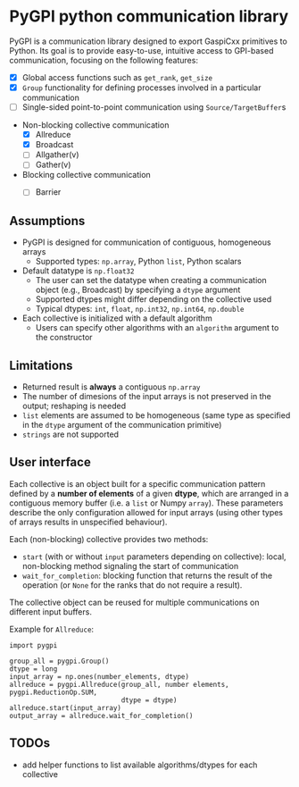 
# PyGPI python communication library

PyGPI is a communication library designed to export GaspiCxx primitives to Python.
Its goal is to provide easy-to-use, intuitive access to GPI-based communication, focusing on the
following features:
* [X] Global access functions such as `get_rank`, `get_size`
* [X] `Group` functionality for defining processes involved in a particular communication
* [ ] Single-sided point-to-point communication using `Source/TargetBuffer`s
* Non-blocking collective communication
  - [X] Allreduce
  - [X] Broadcast
  - [ ] Allgather(v)
  - [ ] Gather(v)
* Blocking collective communication
  - [ ] Barrier


## Assumptions
* PyGPI is designed for communication of contiguous, homogeneous arrays
  * Supported types: `np.array`, Python `list`, Python scalars
* Default datatype is `np.float32`
  * The user can set the datatype when creating a communication object (e.g., Broadcast) by specifying a `dtype` argument
  * Supported dtypes might differ depending on the collective used
  * Typical dtypes: `int`, `float`, `np.int32`, `np.int64`, `np.double`
* Each collective is initialized with a default algorithm
  * Users can specify other algorithms with an `algorithm` argument to the constructor

## Limitations

* Returned result is **always** a contiguous `np.array`
* The number of dimesions of the input arrays is not preserved in the output; reshaping is needed
* `list` elements are assumed to be homogeneous (same type as specified in the `dtype` argument of the communication primitive)
* `strings` are not supported

## User interface

Each collective is an object built for a specific communication pattern defined by a **number of elements** of a given
**dtype**, which are arranged in a contiguous memory buffer (i.e. a `list` or Numpy `array`).
These parameters describe the only configuration allowed for input arrays (using other types of arrays results in
unspecified behaviour).

Each (non-blocking) collective provides two methods:
* `start` (with or without `input` parameters depending on collective): local, non-blocking method signaling 
the start of communication
* `wait_for_completion`: blocking function that returns the result of the operation (or `None` for the ranks that do
not require a result).

The collective object can be reused for multiple communications on different input buffers.

Example for `Allreduce`:

```
import pygpi

group_all = pygpi.Group()
dtype = long
input_array = np.ones(number_elements, dtype)
allreduce = pygpi.Allreduce(group_all, number elements, pygpi.ReductionOp.SUM,
                            dtype = dtype)
allreduce.start(input_array)
output_array = allreduce.wait_for_completion()
```

## TODOs
* add helper functions to list available algorithms/dtypes for each collective


